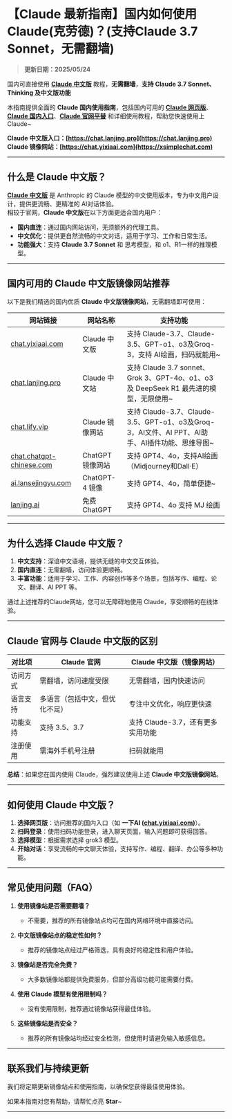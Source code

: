 # 【Claude 最新指南】国内如何使用Claude(克劳德)？(支持Claude 3.7 Sonnet，无需翻墙)

> **更新日期：2025/05/24**                     

国内可直接使用 [**Claude 中文版**](https://xsimplechat.com) 教程，**无需翻墙**，**支持 Claude 3.7 Sonnet、Thinking 及中文版功能**   

本指南提供全面的 **Claude 国内使用指南**，包括国内可用的 [**Claude 网页版**](https://chat.lanjing.pro)、[**Claude 国内入口**](https://xsimplechat.com)、[**Claude 官网平替**](https://chat.lanjing.pro) 和详细使用教程，帮助您快速使用上 Claude~

**Claude 中文版入口：[https://chat.lanjing.pro](https://chat.lanjing.pro)**   
**Claude 镜像网站：[https://chat.yixiaai.com](https://xsimplechat.com)**

---

## 什么是 Claude 中文版？

[**Claude 中文版**](https://xsimplechat.com) 是 Anthropic 的 Claude 模型的中文使用版本，专为中文用户设计，提供更流畅、更精准的 AI对话体验。   
相较于官网，**Claude 中文版**在以下方面更适合国内用户：

- **国内直连**：通过国内网站访问，无须额外的代理工具。
- **中文优化**：提供更自然流畅的中文对话，适用于学习、工作和日常生活。
- **功能强大**：支持 **Claude 3.7 Sonnet** 和 思考模型，和 o1、R1一样的推理模型。

---

## 国内可用的 Claude 中文版镜像网站推荐

以下是我们精选的国内优质 **Claude 中文版镜像网站**，无需翻墙即可使用：

| 网站链接                                                       | 网站名称            | 支持功能                                                                                  |
|---------------------------------------------------------------|---------------------|-------------------------------------------------------------------------------------------|
| [chat.yixiaai.com](https://xsimplechat.com/)                 | Claude 中文版       | 支持 Claude-3.7、Claude-3.5、GPT-o1、o3及Groq-3，支持 AI绘画，扫码就能用~                 |
| [chat.lanjing.pro](https://chat.lanjing.pro/)                 | Claude 中文站       | 支持 Claude 3.7 sonnet、Grok 3、GPT-4o、o1、o3 及 DeepSeek R1 最先进的模型，无限使用~      |
| [chat.lify.vip](https://chat.yixiaai.com)                     | Claude 镜像网站     | 支持 Claude-3.7、Claude-3.5、GPT-o1、o3及Groq-3，AI文件、AI PPT、AI助手、AI插件功能、思维导图~|
| [chat.chatgpt-chinese.com](https://chat.lanjing.pro/)         | ChatGPT 镜像网站    | 支持 GPT4、4o，支持AI绘画（Midjourney和Dall·E）                                           |
| [ai.lansejingyu.com](https://ai.lansejingyu.com/)             | ChatGPT-4 镜像     | 支持 GPT4、4o，简单便捷~                                                                  |
| [lanjing.ai](https://lanjing.pro/)                           | 免费ChatGPT         | 支持 GPT4、4o 支持 MJ 绘画                                                                |

---

## 为什么选择 Claude 中文版？

1. **中文支持**：深谙中文语境，提供无缝的中文交互体验。
2. **国内直连**：无需翻墙，访问体验更顺畅。
3. **丰富功能**：适用于学习、工作、内容创作等多个场景，包括写作、编程、论文、翻译、AI PPT 等。

通过上述推荐的Claude网站，您可以无障碍地使用 Claude，享受顺畅的在线体验。

---

## Claude 官网与 Claude 中文版的区别

| 对比项              | Claude 官网                 | Claude 中文版（镜像网站）           |
|---------------------|-----------------------------|------------------------------------|
| 访问方式            | 需翻墙，访问速度受限         | 无需翻墙，国内快速访问              |
| 语言支持            | 多语言（包括中文，但优化不足）| 专注中文优化，响应更快速            |
| 功能支持            | 支持 3.5、3.7          | 支持 Claude-3.7，还有更多实用功能 |
| 注册使用            | 需海外手机号注册             | 扫码就能用          |

**总结**：如果您在国内使用 Claude，强烈建议使用上述 **Claude 中文版镜像网站**。

---

## 如何使用 Claude 中文版？

1. **选择网页版**：访问推荐的国内入口（如 **一下AI ([chat.yixiaai.com](https://xsimplechat.com))**）。
2. **扫码登录**：使用扫码功能登录，进入聊天页面，输入问题即可获得回答。
3. **选择模型**：根据需求选择 grok3 模型。
4. **开始对话**：享受流畅的中文聊天体验，支持写作、编程、翻译、办公等多种功能。

---

## 常见使用问题（FAQ）

1. **使用镜像站是否需要翻墙？**
   - 不需要，推荐的所有镜像站点均可在国内网络环境中直接访问。

2. **中文版镜像站点的稳定性如何？**
   - 推荐的镜像站点经过严格筛选，具有良好的稳定性和用户体验。

3. **镜像站是否完全免费？**
   - 大多数镜像站都提供免费服务，但部分高级功能可能需要付费。

4. **使用 Claude 模型有使用限制吗？**
   - 没有使用限制，推荐通过镜像站获得最佳体验。

5. **这些镜像站是否安全？**
   - 推荐的所有镜像站均经过安全检测，但使用时请避免输入敏感信息。

---

## 联系我们与持续更新

我们将定期更新镜像站点和使用指南，以确保您获得最佳使用体验。

如果本指南对您有帮助，请帮忙点亮 **Star**~

---
